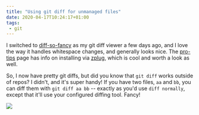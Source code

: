 ```yaml
---
title: "Using git diff for unmanaged files"
date: 2020-04-17T10:24:17+01:00
tags:
 - git
---
```


I switched to [diff-so-fancy](https://github.com/so-fancy/diff-so-fancy) as my
git diff viewer a few days ago, and I love the way it handles whitespace
changes, and generally looks nice. The
[pro-tips](https://github.com/so-fancy/diff-so-fancy/blob/master/pro-tips.md)
page has info on installing via [zplug](https://github.com/zplug/zplug), which
is cool and worth a look as well.

So, I now have pretty git diffs, but did you know that `git diff` works outside
of repos? I didn't, and it's super handy! If you have two files, `aa` and `bb`,
you can diff them with `git diff aa bb` -- exactly as you'd use `diff
normally`, except that it'll use your configured diffing tool. Fancy!

![](/images/posts/diff.png)
